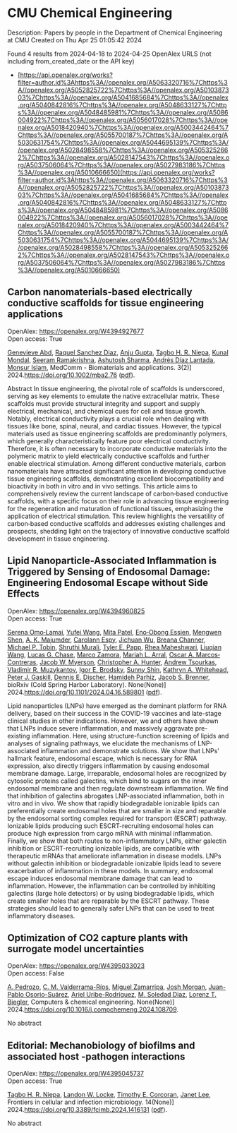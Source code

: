# CMU Chemical Engineering
Description: Papers by people in the Department of Chemical Engineering at CMU
Created on Thu Apr 25 01:05:42 2024

Found 4 results from 2024-04-18 to 2024-04-25
OpenAlex URLS (not including from_created_date or the API key)
- [https://api.openalex.org/works?filter=author.id%3Ahttps%3A//openalex.org/A5063320716%7Chttps%3A//openalex.org/A5052825722%7Chttps%3A//openalex.org/A5010387303%7Chttps%3A//openalex.org/A5041685684%7Chttps%3A//openalex.org/A5040842816%7Chttps%3A//openalex.org/A5048633127%7Chttps%3A//openalex.org/A5048485981%7Chttps%3A//openalex.org/A5086004922%7Chttps%3A//openalex.org/A5056017028%7Chttps%3A//openalex.org/A5018420940%7Chttps%3A//openalex.org/A5003442464%7Chttps%3A//openalex.org/A5055700187%7Chttps%3A//openalex.org/A5030631754%7Chttps%3A//openalex.org/A5044695139%7Chttps%3A//openalex.org/A5028498558%7Chttps%3A//openalex.org/A5053252662%7Chttps%3A//openalex.org/A5028147543%7Chttps%3A//openalex.org/A5037506064%7Chttps%3A//openalex.org/A5027983186%7Chttps%3A//openalex.org/A5010666650](https://api.openalex.org/works?filter=author.id%3Ahttps%3A//openalex.org/A5063320716%7Chttps%3A//openalex.org/A5052825722%7Chttps%3A//openalex.org/A5010387303%7Chttps%3A//openalex.org/A5041685684%7Chttps%3A//openalex.org/A5040842816%7Chttps%3A//openalex.org/A5048633127%7Chttps%3A//openalex.org/A5048485981%7Chttps%3A//openalex.org/A5086004922%7Chttps%3A//openalex.org/A5056017028%7Chttps%3A//openalex.org/A5018420940%7Chttps%3A//openalex.org/A5003442464%7Chttps%3A//openalex.org/A5055700187%7Chttps%3A//openalex.org/A5030631754%7Chttps%3A//openalex.org/A5044695139%7Chttps%3A//openalex.org/A5028498558%7Chttps%3A//openalex.org/A5053252662%7Chttps%3A//openalex.org/A5028147543%7Chttps%3A//openalex.org/A5037506064%7Chttps%3A//openalex.org/A5027983186%7Chttps%3A//openalex.org/A5010666650)

## Carbon nanomaterials‐based electrically conductive scaffolds for tissue engineering applications   

OpenAlex: https://openalex.org/W4394927677    
Open access: True
    
[Genevieve Abd](https://openalex.org/A5095772138), [Raquel Sanchez Diaz](https://openalex.org/A5003766948), [Anju Gupta](https://openalex.org/A5076052042), [Tagbo H. R. Niepa](https://openalex.org/A5044695139), [Kunal Mondal](https://openalex.org/A5041703687), [Seeram Ramakrishna](https://openalex.org/A5077698461), [Ashutosh Sharma](https://openalex.org/A5052056626), [Andrés Díaz Lantada](https://openalex.org/A5082691724), [Monsur Islam](https://openalex.org/A5071469750), MedComm - Biomaterials and applications. 3(2)] 2024.https://doi.org/10.1002/mba2.76 ([pdf](https://onlinelibrary.wiley.com/doi/pdfdirect/10.1002/mba2.76)).
    
Abstract In tissue engineering, the pivotal role of scaffolds is underscored, serving as key elements to emulate the native extracellular matrix. These scaffolds must provide structural integrity and support and supply electrical, mechanical, and chemical cues for cell and tissue growth. Notably, electrical conductivity plays a crucial role when dealing with tissues like bone, spinal, neural, and cardiac tissues. However, the typical materials used as tissue engineering scaffolds are predominantly polymers, which generally characteristically feature poor electrical conductivity. Therefore, it is often necessary to incorporate conductive materials into the polymeric matrix to yield electrically conductive scaffolds and further enable electrical stimulation. Among different conductive materials, carbon nanomaterials have attracted significant attention in developing conductive tissue engineering scaffolds, demonstrating excellent biocompatibility and bioactivity in both in vitro and in vivo settings. This article aims to comprehensively review the current landscape of carbon‐based conductive scaffolds, with a specific focus on their role in advancing tissue engineering for the regeneration and maturation of functional tissues, emphasizing the application of electrical stimulation. This review highlights the versatility of carbon‐based conductive scaffolds and addresses existing challenges and prospects, shedding light on the trajectory of innovative conductive scaffold development in tissue engineering.    

    

## Lipid Nanoparticle-Associated Inflammation is Triggered by Sensing of Endosomal Damage: Engineering Endosomal Escape without Side Effects   

OpenAlex: https://openalex.org/W4394960825    
Open access: True
    
[Serena Omo‐Lamai](https://openalex.org/A5052806309), [Yufei Wang](https://openalex.org/A5035182164), [Mita Patel](https://openalex.org/A5082931661), [Eno‐Obong Essien](https://openalex.org/A5024678471), [Mengwen Shen](https://openalex.org/A5035872050), [A. K. Majumder](https://openalex.org/A5037062640), [Carolann Espy](https://openalex.org/A5036716063), [Jichuan Wu](https://openalex.org/A5090929458), [Breana Channer](https://openalex.org/A5059058953), [Michael P. Tobin](https://openalex.org/A5006205638), [Shruthi Murali](https://openalex.org/A5068425814), [Tyler E. Papp](https://openalex.org/A5013550272), [Rhea Maheshwari](https://openalex.org/A5009609190), [Liuqian Wang](https://openalex.org/A5066751872), [Lucas G. Chase](https://openalex.org/A5069041138), [Marco Zamora](https://openalex.org/A5013737314), [Mariah L. Arral](https://openalex.org/A5049474410), [Oscar A. Marcos‐Contreras](https://openalex.org/A5074050540), [Jacob W. Myerson](https://openalex.org/A5067701831), [Christopher A. Hunter](https://openalex.org/A5003951398), [Andrew Tsourkas](https://openalex.org/A5027596223), [Vladimir R. Muzykantov](https://openalex.org/A5022924802), [Igor E. Brodsky](https://openalex.org/A5028965776), [Sunny Shin](https://openalex.org/A5059475430), [Kathryn A. Whitehead](https://openalex.org/A5010666650), [Peter J. Gaskill](https://openalex.org/A5019253024), [Dennis E. Discher](https://openalex.org/A5041290018), [Hamideh Parhiz](https://openalex.org/A5073034692), [Jacob S. Brenner](https://openalex.org/A5019182775), bioRxiv (Cold Spring Harbor Laboratory). None(None)] 2024.https://doi.org/10.1101/2024.04.16.589801 ([pdf](https://www.biorxiv.org/content/biorxiv/early/2024/04/18/2024.04.16.589801.full.pdf)).
    
Lipid nanoparticles (LNPs) have emerged as the dominant platform for RNA delivery, based on their success in the COVID-19 vaccines and late-stage clinical studies in other indications. However, we and others have shown that LNPs induce severe inflammation, and massively aggravate pre-existing inflammation. Here, using structure-function screening of lipids and analyses of signaling pathways, we elucidate the mechanisms of LNP-associated inflammation and demonstrate solutions. We show that LNPs' hallmark feature, endosomal escape, which is necessary for RNA expression, also directly triggers inflammation by causing endosomal membrane damage. Large, irreparable, endosomal holes are recognized by cytosolic proteins called galectins, which bind to sugars on the inner endosomal membrane and then regulate downstream inflammation. We find that inhibition of galectins abrogates LNP-associated inflammation, both in vitro and in vivo. We show that rapidly biodegradable ionizable lipids can preferentially create endosomal holes that are smaller in size and reparable by the endosomal sorting complex required for transport (ESCRT) pathway. Ionizable lipids producing such ESCRT-recruiting endosomal holes can produce high expression from cargo mRNA with minimal inflammation. Finally, we show that both routes to non-inflammatory LNPs, either galectin inhibition or ESCRT-recruiting ionizable lipids, are compatible with therapeutic mRNAs that ameliorate inflammation in disease models. LNPs without galectin inhibition or biodegradable ionizable lipids lead to severe exacerbation of inflammation in these models. In summary, endosomal escape induces endosomal membrane damage that can lead to inflammation. However, the inflammation can be controlled by inhibiting galectins (large hole detectors) or by using biodegradable lipids, which create smaller holes that are reparable by the ESCRT pathway. These strategies should lead to generally safer LNPs that can be used to treat inflammatory diseases.    

    

## Optimization of CO2 capture plants with surrogate model uncertainties   

OpenAlex: https://openalex.org/W4395033023    
Open access: False
    
[A. Pedrozo](https://openalex.org/A5010731086), [C. M. Valderrama-Ríos](https://openalex.org/A5092336802), [Miguel Zamarripa](https://openalex.org/A5015881602), [Josh Morgan](https://openalex.org/A5086695747), [Juan-Pablo Osorio-Suárez](https://openalex.org/A5059129157), [Ariel Uribe-Rodríguez](https://openalex.org/A5007868705), [M. Soledad Diaz](https://openalex.org/A5042182449), [Lorenz T. Biegler](https://openalex.org/A5052825722), Computers & chemical engineering. None(None)] 2024.https://doi.org/10.1016/j.compchemeng.2024.108709.
    
No abstract    

    

## Editorial: Mechanobiology of biofilms and associated host -pathogen interactions   

OpenAlex: https://openalex.org/W4395045737    
Open access: True
    
[Tagbo H. R. Niepa](https://openalex.org/A5044695139), [Landon W. Locke](https://openalex.org/A5089280467), [Timothy E. Corcoran](https://openalex.org/A5070818318), [Janet Lee](https://openalex.org/A5079729144), Frontiers in cellular and infection microbiology. 14(None)] 2024.https://doi.org/10.3389/fcimb.2024.1416131 ([pdf](https://www.frontiersin.org/articles/10.3389/fcimb.2024.1416131/pdf?isPublishedV2=False)).
    
No abstract    

    
